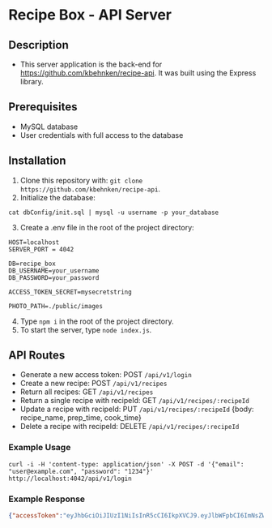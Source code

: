 # Recipe Box - API Server

## Description

- This server application is the back-end for https://github.com/kbehnken/recipe-api. It was built using the Express library.

## Prerequisites

- MySQL database
- User credentials with full access to the database

## Installation

1. Clone this repository with: `git clone https://github.com/kbehnken/recipe-api`.
2. Initialize the database:
```
cat dbConfig/init.sql | mysql -u username -p your_database
```
3. Create a .env file in the root of the project directory:
```
HOST=localhost
SERVER_PORT = 4042

DB=recipe_box
DB_USERNAME=your_username
DB_PASSWORD=your_password

ACCESS_TOKEN_SECRET=mysecretstring

PHOTO_PATH=./public/images
```
4. Type `npm i` in the root of the project directory.
5. To start the server, type `node index.js`.

## API Routes

- Generate a new access token: POST `/api/v1/login`
- Create a new recipe: POST `/api/v1/recipes`
- Return all recipes: GET `/api/v1/recipes`
- Return a single recipe with recipeId: GET `/api/v1/recipes/:recipeId`
- Update a recipe with recipeId: PUT `/api/v1/recipes/:recipeId` {body: recipe_name, prep_time, cook_time}
- Delete a recipe with recipeId: DELETE `/api/v1/recipes/:recipeId`

### Example Usage
```shell
curl -i -H 'content-type: application/json' -X POST -d '{"email": "user@example.com", "password": "1234"}' http://localhost:4042/api/v1/login
```

### Example Response

```json
{"accessToken":"eyJhbGciOiJIUzI1NiIsInR5cCI6IkpXVCJ9.eyJlbWFpbCI6ImNsZW9AZ21haWwuY29tIiwidXNlcl9pZCI6MywiZmlyc3RfbmFtZSI6IkNsZW9wYXRyYSIsImxhc3RfbmFtZSI6IkJlaG5rZW4iLCJpc19hZG1pbiI6MCwiaWF0IjoxNjA5MzczMjg4LCJleHAiOjE2MDk2MzI0ODh9.bKyru7UygB7RhKrDz3_NXY_OlOH5ugkUwumItDEoEuE"}
```